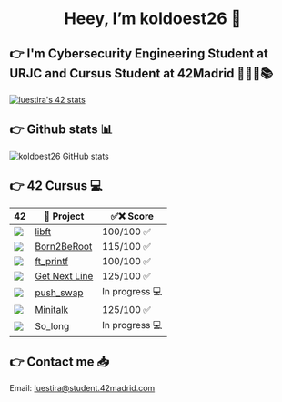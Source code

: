<h1 align="center"> Heey, I’m koldoest26 🏒 </h1>

## 👉 I'm Cybersecurity Engineering Student at URJC and Cursus Student at 42Madrid 👨🏻‍💻📚 

<a href="https://github.com/oakoudad/badge42"><img src="https://badge.mediaplus.ma/colorfulwaves/luestira?1337Badge=off&UM6P=off" alt="luestira's 42 stats" /></a>

## 👉 Github stats 📊

![koldoest26 GitHub stats](https://github-readme-stats.vercel.app/api?username=koldoest26&show_icons=true&theme=cobalt)

## 👉 42 Cursus 💻

| 42 | 📃 Project | ✅❌ Score |
|---|---|---|
<img src="https://github.com/ayogun/42-project-badges/blob/main/badges/libfte.png?raw=true"/> | <a href="https://github.com/koldoest26/42_Libft">libft</a> | 100/100 ✅ 
<img src="https://github.com/ayogun/42-project-badges/raw/main/badges/born2berootm.png"/> | <a href="https://github.com/koldoest26/42_Born2BeRoot/">Born2BeRoot</a> | 115/100 ✅
<img src="https://github.com/ayogun/42-project-badges/raw/main/badges/ft_printfe.png"/> | <a href="https://github.com/koldoest26/42_ft_printft">ft_printf</a> | 100/100 ✅
<img src="https://github.com/ayogun/42-project-badges/raw/main/badges/get_next_linem.png"/> | <a href="https://github.com/koldoest26/42_Get_Next_Line">Get Next Line</a> | 125/100 ✅
<img src="https://github.com/ayogun/42-project-badges/raw/main/badges/push_swape.png"/> | <a href="https://github.com/koldoest26/42_Push-Swap">push_swap</a> | In progress 💻
<img src="https://github.com/ayogun/42-project-badges/raw/main/badges/minitalkem.png"/> | <a href="https://github.com/koldoest26/42_Minitalk">Minitalk</a> | 125/100 ✅
<img src="https://github.com/ayogun/42-project-badges/raw/main/badges/so_long.png"/> | So_long| In progress 💻



## 👉 Contact me 📥

Email: luestira@student.42madrid.com
</a>
